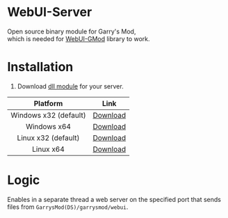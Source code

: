 # WebUI-Server
Open source binary module for Garry's Mod,\
which is needed for [WebUI-GMod](https://github.com/smokingplaya/webui-gmod) library to work.

# Installation
1. Download [dll module](https://github.com/smokingplaya/webui-server/releases/latest) for your server.

| Platform | Link |
|:---:|:---:|
| Windows x32 (default) | [Download](https://github.com/smokingplaya/webui-server/releases/latest/download/gmsv_webui_server_win32.dll) |
| Windows x64 | [Download](https://github.com/smokingplaya/webui-server/releases/latest/download/gmsv_webui_server_win64.dll) |
| Linux x32 (default) | [Download](https://github.com/smokingplaya/webui-server/releases/latest/download/gmsv_webui_server_linux.dll) |
| Linux x64 | [Download](https://github.com/smokingplaya/webui-server/releases/latest/download/gmsv_webui_server_linux64.dll) |

# Logic
Enables in a separate thread a web server on the specified port that sends files from ``GarrysMod(DS)/garrysmod/webui``.